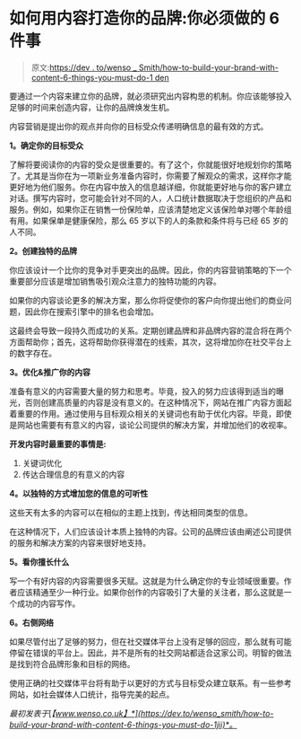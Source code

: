 # 如何用内容打造你的品牌:你必须做的 6 件事

> 原文:[https://dev . to/wenso _ Smith/how-to-build-your-brand-with-content-6-things-you-must-do-1 den](https://dev.to/wenso_smith/how-to-build-your-brand-with-content--6-things-you-must-do-1den)

要通过一个内容来建立你的品牌，就必须研究出内容构思的机制。你应该能够投入足够的时间来创造内容，让你的品牌焕发生机。

内容营销是提出你的观点并向你的目标受众传递明确信息的最有效的方式。

**1。确定你的目标受众**

了解将要阅读你的内容的受众是很重要的。有了这个，你就能很好地规划你的策略了。尤其是当你在为一项新业务准备内容时，你需要了解观众的需求，这样你才能更好地为他们服务。你在内容中放入的信息越详细，你就能更好地与你的客户建立对话。撰写内容时，您可能会针对不同的人，人口统计数据取决于您组织的产品和服务。例如，如果你正在销售一份保险单，应该清楚地定义该保险单对哪个年龄组有用。如果保单是健康保险，那么 65 岁以下的人的条款和条件将与已经 65 岁的人不同。

**2。创建独特的品牌**

你应该设计一个比你的竞争对手更突出的品牌。因此，你的内容营销策略的下一个重要部分应该是增加销售吸引观众注意力的独特功能的内容。

如果你的内容谈论更多的解决方案，那么你将促使你的客户向你提出他们的商业问题，因此你在搜索引擎中的排名也会增加。

这最终会导致一段持久而成功的关系。定期创建品牌和非品牌内容的混合将在两个方面帮助你；首先，这将帮助你获得潜在的线索，其次，这将增加你在社交平台上的数字存在。

**3。优化&推广你的内容**

准备有意义的内容需要大量的努力和思考。毕竟，投入的努力应该得到适当的曝光，否则创建高质量的内容是没有意义的。在这种情况下，网站在推广内容方面起着重要的作用。通过使用与目标观众相关的关键词也有助于优化内容。毕竟，即使是网站也需要有有意义的内容，谈论公司提供的解决方案，并增加他们的收视率。

**开发内容时最重要的事情是:**

1.  关键词优化
2.  传达合理信息的有意义的内容

**4。以独特的方式增加您的信息的可听性**

这些天有太多的内容可以在相似的主题上找到，传达相同类型的信息。

在这种情况下，人们应该设计本质上独特的内容。公司的品牌应该由阐述公司提供的服务和解决方案的内容来很好地支持。

**5。看你擅长什么**

写一个有好内容的内容需要很多天赋。这就是为什么确定你的专业领域很重要。作者应该精通至少一种行业。如果你创作的内容吸引了大量的关注者，那么这就是一个成功的内容写作。

**6。右侧网络**

如果尽管付出了足够的努力，但在社交媒体平台上没有足够的回应，那么就有可能停留在错误的平台上。因此，并不是所有的社交网站都适合这家公司。明智的做法是找到符合品牌形象和目标的网络。

使用正确的社交媒体平台将有助于以更好的方式与目标受众建立联系。有一些参考网站，如社会媒体人口统计，指导完美的起点。

*最初发表于*[*【www.wenso.co.uk】*](https://dev.to/wenso_smith/how-to-build-your-brand-with-content-6-things-you-must-do-1jii)*。*
